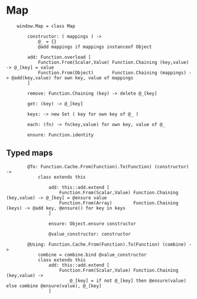 # Map

		
		window.Map = class Map
			
			constructor: ( mappings ) ->
				@_ = {}
				@add mappings if mappings instanceof Object
	
			add: Function.overload [	
				Function.From(Scalar,Value) Function.Chaining (key,value) -> @_[key] = value
				Function.From(Object)       Function.Chaining (mappings) -> @add(key,value) for own key, value of mappings
			]
			
			remove: Function.Chaining (key) -> delete @_[key]
	
			get: (key) -> @_[key]
			
			keys: -> new Set ( key for own key of @_ )
	
			each: (fn) -> fn(key,value) for own key, value of @_
	
			ensure: Function.identity
			

## Typed maps

			
			@To: Function.Cache.From(Function).To(Function) (constructor) ->
				class extends this
				
					add: this::add.extend [			
						Function.From(Scalar,Value) Function.Chaining (key,value) -> @_[key] = @ensure value
						Function.From(Array)        Function.Chaining (keys) -> @add key, @ensure() for key in keys
					]
					
					ensure: Object.ensure constructor
					
					@value_constructor: constructor
			
			@Using: Function.Cache.From(Function).To(Function) (combine) ->
				combine = combine.bind @value_constructor
				class extends this
					add: this::add.extend [
						Function.From(Scalar,Value) Function.Chaining (key,value) ->
							@_[key] = if not @_[key] then @ensure(value) else combine @ensure(value), @_[key]
					]
					
